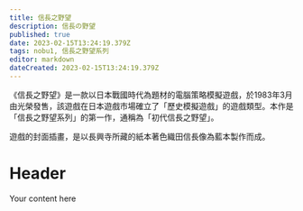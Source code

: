 ```yaml
---
title: 信長之野望
description: 信長の野望
published: true
date: 2023-02-15T13:24:19.379Z
tags: nobu1, 信長之野望系列
editor: markdown
dateCreated: 2023-02-15T13:24:19.379Z
---
```


《信長之野望》是一款以日本戰國時代為題材的電腦策略模擬遊戲，於1983年3月由光榮發售，該遊戲在日本遊戲市場確立了「歷史模擬遊戲」的遊戲類型。本作是「信長之野望系列」的第一作，通稱為「初代信長之野望」。

遊戲的封面插畫，是以長興寺所藏的紙本著色織田信長像為藍本製作而成。

# Header
Your content here